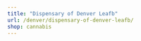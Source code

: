```yaml
---
title: "Dispensary of Denver Leafb"
url: /denver/dispensary-of-denver-leafb/
shop: cannabis
---
```

